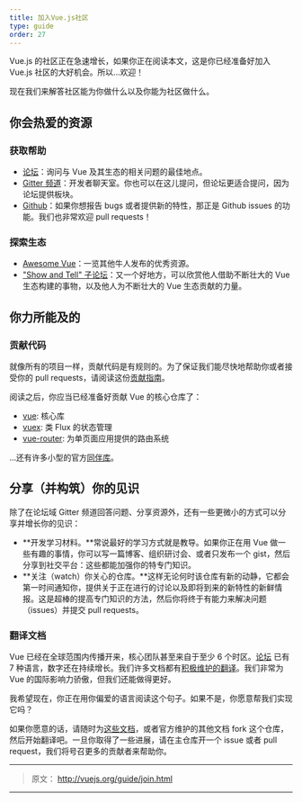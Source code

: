 ```yaml
---
title: 加入Vue.js社区
type: guide
order: 27
---
```


Vue.js 的社区正在急速增长，如果你正在阅读本文，这是你已经准备好加入 Vue.js 社区的大好机会。所以...欢迎！

现在我们来解答社区能为你做什么以及你能为社区做什么。

## 你会热爱的资源

### 获取帮助

- [论坛](http://forum.vuejs.org/)：询问与 Vue 及其生态的相关问题的最佳地点。
- [Gitter 频道](https://gitter.im/vuejs/vue)：开发者聊天室。你也可以在这儿提问，但论坛更适合提问，因为论坛提供板块。
- [Github](https://github.com/vuejs)：如果你想报告 bugs 或者提供新的特性，那正是 Github issues 的功能。我们也非常欢迎 pull requests！

### 探索生态

- [Awesome Vue](https://github.com/vuejs/awesome-vue)：一览其他牛人发布的优秀资源。
- ["Show and Tell" 子论坛](http://forum.vuejs.org/c/show-and-tell)：又一个好地方，可以欣赏他人借助不断壮大的 Vue 生态构建的事物，以及他人为不断壮大的 Vue 生态贡献的力量。


## 你力所能及的

### 贡献代码

就像所有的项目一样，贡献代码是有规则的。为了保证我们能尽快地帮助你或者接受你的 pull requests，请阅读这份[贡献指南](https://github.com/vuejs/vue/blob/dev/CONTRIBUTING.md)。

阅读之后，你应当已经准备好贡献 Vue 的核心仓库了：

- [vue](https://github.com/vuejs/vue): 核心库
- [vuex](https://github.com/vuejs/vuex): 类 Flux 的状态管理
- [vue-router](https://github.com/vuejs/vue-router): 为单页面应用提供的路由系统

...还有许多小型的官方[同伴库](https://github.com/vuejs)。

## 分享（并构筑）你的见识

除了在论坛域 Gitter 频道回答问题、分享资源外，还有一些更微小的方式可以分享并增长你的见识：

- **开发学习材料。**常说最好的学习方式就是教导。如果你正在用 Vue 做一些有趣的事情，你可以写一篇博客、组织研讨会、或者只发布一个 gist，然后分享到社交平台：这些都能加强你的特专门知识。
- **关注（watch）你关心的仓库。**这样无论何时该仓库有新的动静，它都会第一时间通知你，提供关于正在进行的讨论以及即将到来的新特性的新鲜情报。这是超棒的提高专门知识的方法，然后你将终于有能力来解决问题（issues）并提交 pull requests。

### 翻译文档

Vue 已经在全球范围内传播开来，核心团队甚至来自于至少 6 个时区。[论坛](http://forum.vuejs.org/) 已有 7 种语言，数字还在持续增长。我们许多文档都有[积极维护的翻译](https://github.com/vuejs?utf8=%E2%9C%93&query=vuejs.org)。我们非常为 Vue 的国际影响力骄傲，但我们还能做得更好。

我希望现在，你正在用你偏爱的语言阅读这个句子。如果不是，你愿意帮我们实现它吗？

如果你愿意的话，请随时为[这些文档](https://github.com/vuejs/vuejs.org/)，或者官方维护的其他文档 fork 这个仓库，然后开始翻译吧。一旦你取得了一些进展，请在主仓库开一个 issue 或者 pull request，我们将号召更多的贡献者来帮助你。

***

> 原文： http://vuejs.org/guide/join.html

***
